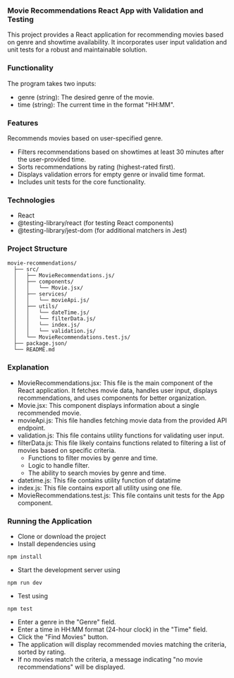 ### Movie Recommendations React App with Validation and Testing
This project provides a React application for recommending movies based on genre and showtime availability. It incorporates user input validation and unit tests for a robust and maintainable solution.

### Functionality
The program takes two inputs:

- genre (string): The desired genre of the movie.
- time (string): The current time in the format "HH:MM".

### Features
Recommends movies based on user-specified genre.
- Filters recommendations based on showtimes at least 30 minutes after the user-provided time.
- Sorts recommendations by rating (highest-rated first).
- Displays validation errors for empty genre or invalid time format.
- Includes unit tests for the core functionality.

### Technologies
- React
- @testing-library/react (for testing React components)
- @testing-library/jest-dom (for additional matchers in Jest)

### Project Structure
```
movie-recommendations/
  ├── src/
  │   ├── MovieRecommendations.js/
  │   ├── components/
  │   │   └── Movie.jsx/
  │   ├── services/
  │   │   └── movieApi.js/
  │   ├── utils/
  │   │   └── dateTime.js/
  │   │   └── filterData.js/
  │   │   └── index.js/
  │   │   └── validation.js/
  │   └── MovieRecommendations.test.js/
  ├── package.json/
  └── README.md
```


### Explanation
- MovieRecommendations.jsx: This file is the main component of the React application. It fetches movie data, handles user input, displays recommendations, and uses components for better organization.
- Movie.jsx: This component displays information about a single recommended movie.
- movieApi.js: This file handles fetching movie data from the provided API endpoint.
- validation.js: This file contains utility functions for validating user input.
- filterData.js:  This file likely contains functions related to filtering a list of movies based on specific criteria. 
  - Functions to filter movies by genre and time.
  - Logic to handle filter.
  - The ability to search movies by genre and time.
- datetime.js: This file contains utility function of datatime
- index.js: This file contains export all utility using one file.
- MovieRecommendations.test.js: This file contains unit tests for the App component.
  
### Running the Application
- Clone or download the project
- Install dependencies using 
```
npm install
```
- Start the development server using 
```
npm run dev
```
- Test using 
```
npm test
```

- Enter a genre in the "Genre" field.
- Enter a time in HH:MM format (24-hour clock) in the "Time" field.
- Click the "Find Movies" button.
- The application will display recommended movies matching the criteria, sorted by rating.
- If no movies match the criteria, a message indicating "no movie recommendations" will be displayed.
